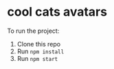 # cool cats avatars

To run the project:

1. Clone this repo
2. Run `npm install`
3. Run `npm start`